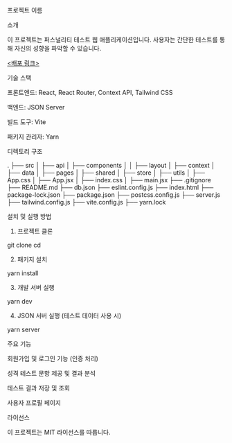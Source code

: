 프로젝트 이름

소개

이 프로젝트는 퍼스널리티 테스트 웹 애플리케이션입니다. 사용자는 간단한 테스트를 통해 자신의 성향을 파악할 수 있습니다.

[<배포 링크>](https://mbti-test-pi.vercel.app/)

기술 스택

프론트엔드: React, React Router, Context API, Tailwind CSS

백엔드: JSON Server

빌드 도구: Vite

패키지 관리자: Yarn

디렉토리 구조

.
├── src
│   ├── api
│   ├── components
│   │   ├── layout
│   ├── context
│   ├── data
│   ├── pages
│   ├── shared
│   ├── store
│   ├── utils
│   ├── App.css
│   ├── App.jsx
│   ├── index.css
│   ├── main.jsx
├── .gitignore
├── README.md
├── db.json
├── eslint.config.js
├── index.html
├── package-lock.json
├── package.json
├── postcss.config.js
├── server.js
├── tailwind.config.js
├── vite.config.js
├── yarn.lock

설치 및 실행 방법

1. 프로젝트 클론

git clone [<repository-url>](https://github.com/UrePu/mbtiTest)
cd <project-folder>

2. 패키지 설치

yarn install

3. 개발 서버 실행

yarn dev

4. JSON 서버 실행 (테스트 데이터 사용 시)

yarn server

주요 기능

회원가입 및 로그인 기능 (인증 처리)

성격 테스트 문항 제공 및 결과 분석

테스트 결과 저장 및 조회

사용자 프로필 페이지

라이선스

이 프로젝트는 MIT 라이선스를 따릅니다.
